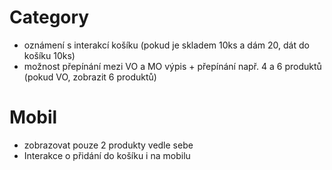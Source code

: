 # Category
- oznámení s interakcí košíku (pokud je skladem 10ks a dám 20, dát do košíku 10ks)
- možnost přepínání mezi VO a MO výpis + přepínání např. 4 a 6 produktů (pokud VO, zobrazit 6 produktů)

# Mobil
- zobrazovat pouze 2 produkty vedle sebe
- Interakce o přidání do košíku i na mobilu
<br>
